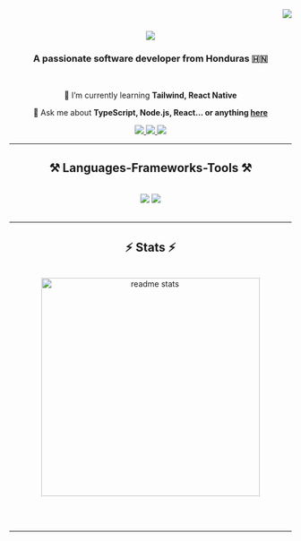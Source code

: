 <img align="right" src="https://visitor-badge.laobi.icu/badge?page_id=raullaboriel.raullaboriel" />

<h1 align="center">
    <img src="https://readme-typing-svg.herokuapp.com/?font=Righteous&size=35&center=true&vCenter=true&width=500&height=70&duration=4000&lines=¡Hola%2C+soy+Raul+Laboriel!;" />
</h1>

<h3 align="center">A passionate software developer from Honduras 🇭🇳</h3>

<br/>

<div align="center">
 
 🌱 I’m currently learning **Tailwind, React Native**

💬 Ask me about **TypeScript, Node.js, React... or anything [here](https://github.com/raullaboriel/raullaboriel/issues)**

 </div>
 
<div align="center"> 
  <a href="mailto:raul.laboriel@gmail.com">
    <img src="https://img.shields.io/badge/Gmail-333333?style=for-the-badge&logo=gmail&logoColor=red" />
  </a>
  <a href="https://linkedin.com/in/raul-laboriel" target="_blank">
    <img src="https://img.shields.io/badge/LinkedIn-0077B5?style=for-the-badge&logo=linkedin&logoColor=white" target="_blank" />
  </a>
  <a href="https://raullaboriel.live" target="_blank">
     <img src="https://img.shields.io/badge/Portfolio-FF5722?style=for-the-badge&logo=todoist&logoColor=white" target="_blank" /> <!-- sqlite, safari, google-chrome are other good icon options -->
  </a>
</div>

 <hr/>
 
<h2 align="center">⚒️ Languages-Frameworks-Tools ⚒️</h2>
<br/>
<div align="center">
    <img src="https://skillicons.dev/icons?i=react,bootstrap,html,css,vscode,github,git" />
    <img src="https://skillicons.dev/icons?i=nodejs,javascript,typescript,mysql,express,mongodb,java" /><br>
</div>

<br/>
<hr/>

<h2 align="center">⚡ Stats ⚡</h2>
<br>
<div align=center>
  <img width=390 src="https://github-readme-stats.vercel.app/api?username=raullaboriel&show_icons=true&theme=react&rank_icon=github&border_radius=10&count_private=true" alt="readme stats" />
  <br/>
</div>

<br/><br/>

<hr/>

<br/>
